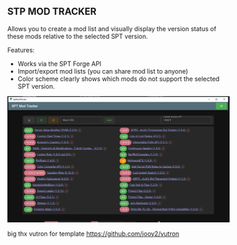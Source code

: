 <h2>STP MOD TRACKER</h2>

Allows you to create a mod list and visually display the version status of these mods relative to the selected SPT version.

Features:

- Works via the SPT Forge API
- Import/export mod lists (you can share mod list to anyone)
- Color scheme clearly shows which mods do not support the selected SPT version.

![img.png](asserts%2Fimg.png)

big thx vutron for template <a href="https://github.com/jooy2/vutron">https://github.com/jooy2/vutron</a>
